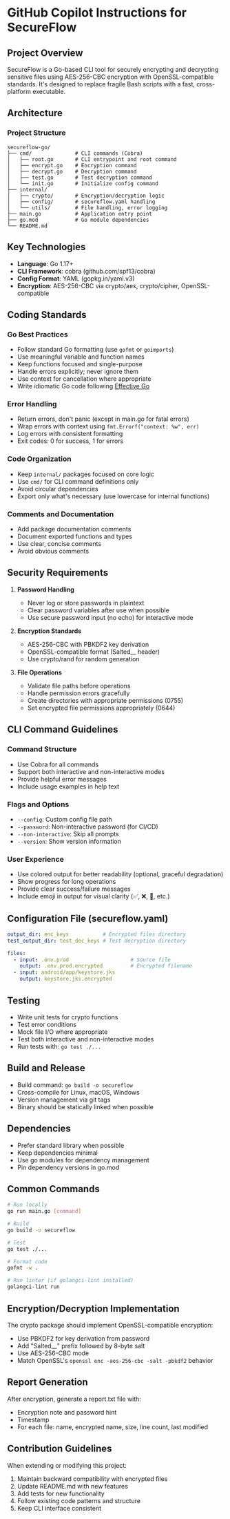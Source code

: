 # GitHub Copilot Instructions for SecureFlow

## Project Overview

SecureFlow is a Go-based CLI tool for securely encrypting and decrypting sensitive files using AES-256-CBC encryption with OpenSSL-compatible standards. It's designed to replace fragile Bash scripts with a fast, cross-platform executable.

## Architecture

### Project Structure
```
secureflow-go/
├── cmd/              # CLI commands (Cobra)
│   ├── root.go       # CLI entrypoint and root command
│   ├── encrypt.go    # Encryption command
│   ├── decrypt.go    # Decryption command
│   ├── test.go       # Test decryption command
│   └── init.go       # Initialize config command
├── internal/
│   ├── crypto/       # Encryption/decryption logic
│   ├── config/       # secureflow.yaml handling
│   └── utils/        # File handling, error logging
├── main.go           # Application entry point
├── go.mod            # Go module dependencies
└── README.md
```

## Key Technologies

- **Language**: Go 1.17+
- **CLI Framework**: cobra (github.com/spf13/cobra)
- **Config Format**: YAML (gopkg.in/yaml.v3)
- **Encryption**: AES-256-CBC via crypto/aes, crypto/cipher, OpenSSL-compatible

## Coding Standards

### Go Best Practices
- Follow standard Go formatting (use `gofmt` or `goimports`)
- Use meaningful variable and function names
- Keep functions focused and single-purpose
- Handle errors explicitly; never ignore them
- Use context for cancellation where appropriate
- Write idiomatic Go code following [Effective Go](https://golang.org/doc/effective_go.html)

### Error Handling
- Return errors, don't panic (except in main.go for fatal errors)
- Wrap errors with context using `fmt.Errorf("context: %w", err)`
- Log errors with consistent formatting
- Exit codes: 0 for success, 1 for errors

### Code Organization
- Keep `internal/` packages focused on core logic
- Use `cmd/` for CLI command definitions only
- Avoid circular dependencies
- Export only what's necessary (use lowercase for internal functions)

### Comments and Documentation
- Add package documentation comments
- Document exported functions and types
- Use clear, concise comments
- Avoid obvious comments

## Security Requirements

1. **Password Handling**
   - Never log or store passwords in plaintext
   - Clear password variables after use when possible
   - Use secure password input (no echo) for interactive mode

2. **Encryption Standards**
   - AES-256-CBC with PBKDF2 key derivation
   - OpenSSL-compatible format (Salted__ header)
   - Use crypto/rand for random generation

3. **File Operations**
   - Validate file paths before operations
   - Handle permission errors gracefully
   - Create directories with appropriate permissions (0755)
   - Set encrypted file permissions appropriately (0644)

## CLI Command Guidelines

### Command Structure
- Use Cobra for all commands
- Support both interactive and non-interactive modes
- Provide helpful error messages
- Include usage examples in help text

### Flags and Options
- `--config`: Custom config file path
- `--password`: Non-interactive password (for CI/CD)
- `--non-interactive`: Skip all prompts
- `--version`: Show version information

### User Experience
- Use colored output for better readability (optional, graceful degradation)
- Show progress for long operations
- Provide clear success/failure messages
- Include emoji in output for visual clarity (✅, ❌, 🔐, etc.)

## Configuration File (secureflow.yaml)

```yaml
output_dir: enc_keys           # Encrypted files directory
test_output_dir: test_dec_keys # Test decryption directory

files:
  - input: .env.prod                    # Source file
    output: .env.prod.encrypted         # Encrypted filename
  - input: android/app/keystore.jks
    output: keystore.jks.encrypted
```

## Testing

- Write unit tests for crypto functions
- Test error conditions
- Mock file I/O where appropriate
- Test both interactive and non-interactive modes
- Run tests with: `go test ./...`

## Build and Release

- Build command: `go build -o secureflow`
- Cross-compile for Linux, macOS, Windows
- Version management via git tags
- Binary should be statically linked when possible

## Dependencies

- Prefer standard library when possible
- Keep dependencies minimal
- Use go modules for dependency management
- Pin dependency versions in go.mod

## Common Commands

```bash
# Run locally
go run main.go [command]

# Build
go build -o secureflow

# Test
go test ./...

# Format code
gofmt -w .

# Run linter (if golangci-lint installed)
golangci-lint run
```

## Encryption/Decryption Implementation

The crypto package should implement OpenSSL-compatible encryption:
- Use PBKDF2 for key derivation from password
- Add "Salted__" prefix followed by 8-byte salt
- Use AES-256-CBC mode
- Match OpenSSL's `openssl enc -aes-256-cbc -salt -pbkdf2` behavior

## Report Generation

After encryption, generate a report.txt file with:
- Encryption note and password hint
- Timestamp
- For each file: name, encrypted name, size, line count, last modified

## Contribution Guidelines

When extending or modifying this project:
1. Maintain backward compatibility with encrypted files
2. Update README.md with new features
3. Add tests for new functionality
4. Follow existing code patterns and structure
5. Keep CLI interface consistent
